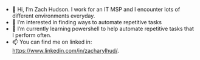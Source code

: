 - 👋 Hi, I’m Zach Hudson. I work for an IT MSP and I encounter lots of different environments everyday.
- 👀 I’m interested in finding ways to automate repetitive tasks
- 🌱 I’m currently learning powershell to help automate repetitive tasks that I perform often.
- 📫 You can find me on linked in: https://www.linkedin.com/in/zacharylhud/.

<!---
zhudso/zhudso is a ✨ special ✨ repository because its `README.md` (this file) appears on your GitHub profile.
You can click the Preview link to take a look at your changes.
--->

